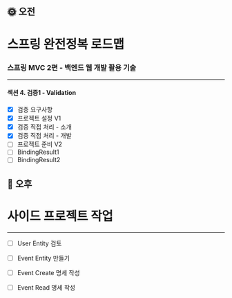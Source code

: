 ## :sun_with_face: 오전

# 스프링 완전정복 로드맵
### 스프링 MVC 2편 - 백엔드 웹 개발 활용 기술
--- ---
#### 섹션 4. 검증1 - Validation
- [x] 검증 요구사항
- [x] 프로젝트 설정 V1
- [x] 검증 직접 처리 - 소개
- [x] 검증 직접 처리 - 개발
- [ ] 프로젝트 준비 V2
- [ ] BindingResult1
- [ ] BindingResult2

## :full_moon_with_face: 오후
# 사이드 프로젝트 작업

--- 
- [ ] User Entity 검토
- [ ] Event Entity 만들기 
- [ ] Event Create 명세 작성
- [ ] Event Read 명세 작성


